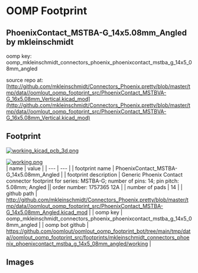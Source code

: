 # OOMP Footprint  
## PhoenixContact_MSTBA-G_14x5.08mm_Angled  by mkleinschmidt  
  
oomp key: oomp_mkleinschmidt_connectors_phoenix_phoenixcontact_mstba_g_14x5_08mm_angled  
  
source repo at: [http://github.com/mkleinschmidt/Connectors_Phoenix.pretty/blob/master/tmp/data//oomlout_oomp_footprint_src/PhoenixContact_MSTBVA-G_16x5.08mm_Vertical.kicad_mod](http://github.com/mkleinschmidt/Connectors_Phoenix.pretty/blob/master/tmp/data//oomlout_oomp_footprint_src/PhoenixContact_MSTBVA-G_16x5.08mm_Vertical.kicad_mod)  
## Footprint  
  
[![working_kicad_pcb_3d.png](working_kicad_pcb_3d_600.png)](working_kicad_pcb_3d.png)  
  
[![working.png](working_600.png)](working.png)  
| name | value | 
| --- | --- | 
| footprint name | PhoenixContact_MSTBA-G_14x5.08mm_Angled | 
| footprint description | Generic Phoenix Contact connector footprint for series: MSTBA-G; number of pins: 14; pin pitch: 5.08mm; Angled || order number: 1757365 12A | 
| number of pads | 14 | 
| github path | http://github.com/mkleinschmidt/Connectors_Phoenix.pretty/blob/master/tmp/data//oomlout_oomp_footprint_src/PhoenixContact_MSTBA-G_14x5.08mm_Angled.kicad_mod | 
| oomp key | oomp_mkleinschmidt_connectors_phoenix_phoenixcontact_mstba_g_14x5_08mm_angled | 
| oomp bot github | https://github.com/oomlout/oomlout_oomp_footprint_bot/tree/main/tmp/data//oomlout_oomp_footprint_src/footprints/mkleinschmidt_connectors_phoenix_phoenixcontact_mstba_g_14x5_08mm_angled/working | 
## Images  

